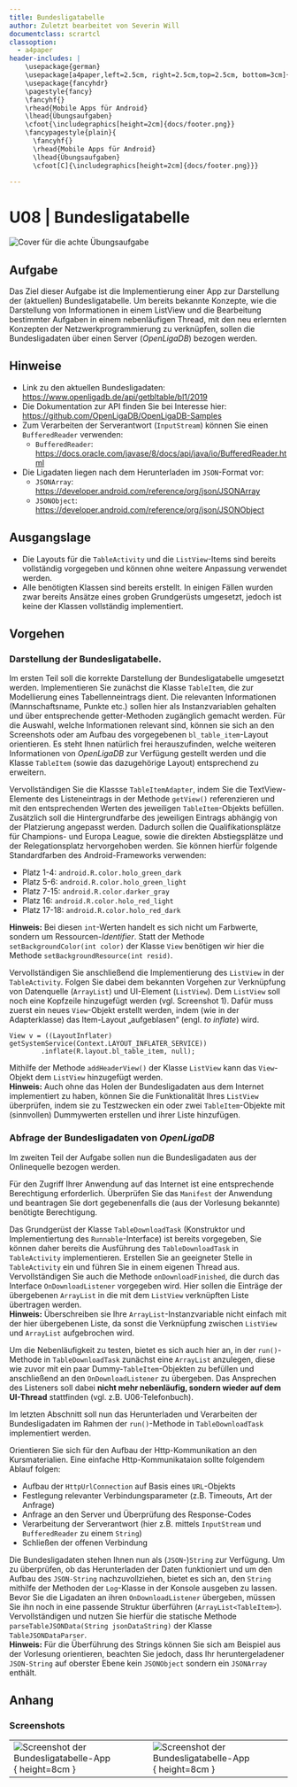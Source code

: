 ```yaml
---
title: Bundesligatabelle
author: Zuletzt bearbeitet von Severin Will
documentclass: scrartcl
classoption:
  - a4paper
header-includes: |
    \usepackage{german} 
    \usepackage[a4paper,left=2.5cm, right=2.5cm,top=2.5cm, bottom=3cm]{geometry}
    \usepackage{fancyhdr}
    \pagestyle{fancy}
    \fancyhf{}
    \rhead{Mobile Apps für Android}
    \lhead{Übungsaufgaben}
    \cfoot{\includegraphics[height=2cm]{docs/footer.png}}
    \fancypagestyle{plain}{
      \fancyhf{}
      \rhead{Mobile Apps für Android}
      \lhead{Übungsaufgaben}
      \cfoot[C]{\includegraphics[height=2cm]{docs/footer.png}}}
      
---
```


# U08 | Bundesligatabelle

![Cover für die achte Übungsaufgabe](./docs/cover.png)

## Aufgabe

Das Ziel dieser Aufgabe ist die Implementierung einer App zur Darstellung der (aktuellen) Bundesligatabelle. Um bereits bekannte Konzepte, wie die Darstellung von Informationen in einem ListView und die Bearbeitung bestimmter Aufgaben in einem nebenläufigen Thread, mit den neu erlernten Konzepten der Netzwerkprogrammierung zu verknüpfen, sollen die Bundesligadaten über einen Server (*OpenLigaDB*) bezogen werden.

## Hinweise

* Link zu den aktuellen Bundesligadaten: https://www.openligadb.de/api/getbltable/bl1/2019
* Die Dokumentation zur API finden Sie bei Interesse hier: https://github.com/OpenLigaDB/OpenLigaDB-Samples
* Zum Verarbeiten der Serverantwort (`InputStream`) können Sie einen `BufferedReader` verwenden:
  * `BufferedReader`: https://docs.oracle.com/javase/8/docs/api/java/io/BufferedReader.html
* Die Ligadaten liegen nach dem Herunterladen im `JSON`-Format vor:
  * `JSONArray`: https://developer.android.com/reference/org/json/JSONArray 
  * `JSONObject`: https://developer.android.com/reference/org/json/JSONObject

## Ausgangslage
* Die Layouts für die `TableActivity` und die `ListView`-Items sind bereits vollständig vorgegeben und können ohne weitere Anpassung verwendet werden.
* Alle benötigten Klassen sind bereits erstellt. In einigen Fällen wurden zwar bereits Ansätze eines groben Grundgerüsts umgesetzt, jedoch ist keine der Klassen vollständig implementiert.

## Vorgehen
### Darstellung der Bundesligatabelle.  
Im ersten Teil soll die korrekte Darstellung der Bundesligatabelle umgesetzt werden.
Implementieren Sie zunächst die Klasse `TableItem`, die zur Modellierung eines Tabellenneintrags dient. Die relevanten Informationen (Mannschaftsname, Punkte etc.) sollen hier als Instanzvariablen gehalten und über entsprechende getter-Methoden zugänglich gemacht werden. Für die Auswahl, welche Informationen relevant sind, können sie sich an den Screenshots oder am Aufbau des vorgegebenen `bl_table_item`-Layout orientieren.
Es steht Ihnen natürlich frei herauszufinden, welche weiteren Informationen von *OpenLigaDB* zur Verfügung gestellt werden und die Klasse `TableItem` (sowie das dazugehörige Layout) entsprechend zu erweitern.

Vervollständigen Sie die Klassse `TableItemAdapter`, indem Sie die TextView-Elemente des Listeneintrags in der Methode `getView()` referenzieren und mit den entsprechenden Werten des jeweiligen `TableItem`-Objekts befüllen.
Zusätzlich soll die Hintergrundfarbe des jeweiligen Eintrags abhängig von der Platzierung angepasst werden. Dadurch sollen die Qualifikationsplätze für Champions- und Europa League, sowie die direkten Abstiegsplätze und der Relegationsplatz hervorgehoben werden. Sie können hierfür folgende Standardfarben des Android-Frameworks verwenden:  

* Platz 1-4: `android.R.color.holo_green_dark`  
* Platz 5-6: `android.R.color.holo_green_light`  
* Platz 7-15: `android.R.color.darker_gray`  
* Platz 16: `android.R.color.holo_red_light`  
* Platz 17-18: `android.R.color.holo_red_dark`  

**Hinweis:** Bei diesen `int`-Werten handelt es sich nicht um Farbwerte, sondern um Ressourcen-*Identifier*. Statt der Methode `setBackgroundColor(int color)` der Klasse `View` benötigen wir hier die Methode `setBackgroundResource(int resid)`. 

Vervollständigen Sie anschließend die Implementierung des `ListView` in der `TableActivity`. Folgen Sie dabei dem bekannten Vorgehen zur Verknüpfung von Datenquelle (`ArrayList`) und UI-Element (`ListView`).
Dem `ListView` soll noch eine Kopfzeile hinzugefügt werden (vgl. Screenshot 1). Dafür muss zuerst ein neues `View`-Objekt erstellt werden, indem (wie in der Adapterklasse) das Item-Layout „aufgeblasen“ (engl. *to inflate*) wird.
```
View v = ((LayoutInflater) getSystemService(Context.LAYOUT_INFLATER_SERVICE))
        .inflate(R.layout.bl_table_item, null);
```
Mithilfe der Methode `addHeaderView()` der Klasse `ListView` kann das `View`-Objekt dem `ListView` hinzugefügt werden.  
**Hinweis:** Auch ohne das Holen der Bundesligadaten aus dem Internet implementiert zu haben, können Sie die Funktionalität Ihres `ListView` überprüfen, indem sie zu Testzwecken ein oder zwei `TableItem`-Objekte mit (sinnvollen) Dummywerten erstellen und ihrer Liste hinzufügen.

### Abfrage der Bundesligadaten von *OpenLigaDB*
Im zweiten Teil der Aufgabe sollen nun die Bundesligadaten aus der Onlinequelle bezogen werden.

Für den Zugriff Ihrer Anwendung auf das Internet ist eine entsprechende Berechtigung erforderlich. Überprüfen Sie das `Manifest` der Anwendung und beantragen Sie dort gegebenenfalls die (aus der Vorlesung bekannte) benötigte Berechtigung.

Das Grundgerüst der Klasse `TableDownloadTask` (Konstruktor und Implementiertung des `Runnable`-Interface) ist bereits vorgegeben, Sie können daher bereits die Ausführung des `TableDownloadTask` in `TableActivity` implementieren. Erstellen Sie an geeigneter Stelle in `TableActivity` ein   und führen Sie in einem eigenen Thread aus. Vervollständigen Sie auch die Methode `onDownloadFinished`, die durch das Interface `OnDownloadListener` vorgegeben wird. Hier sollen die Einträge der übergebenen `ArrayList` in die mit dem `ListView` verknüpften Liste übertragen werden.  
**Hinweis:** Überschreiben sie Ihre `ArrayList`-Instanzvariable nicht einfach mit der hier übergebenen Liste, da sonst die Verknüpfung zwischen `ListView` und `ArrayList` aufgebrochen wird.
  
Um die Nebenläufigkeit zu testen, bietet es sich auch hier an, in der `run()`-Methode in `TableDownloadTask` zunächst eine `ArrayList` anzulegen, diese wie zuvor mit ein paar Dummy-`TableItem`-Objekten zu befüllen und anschließend an den `OnDownloadListener` zu übergeben. Das Ansprechen des Listeners soll dabei **nicht mehr nebenläufig, sondern wieder auf dem UI-Thread** stattfinden (vgl. z.B. U06-Telefonbuch).
  
Im letzten Abschnitt soll nun das Herunterladen und Verarbeiten der Bundesligadaten im Rahmen der `run()`-Methode in `TableDownloadTask` implementiert werden.
  
Orientieren Sie sich für den Aufbau der Http-Kommunikation an den Kursmaterialien. Eine einfache Http-Kommunikataion sollte folgendem Ablauf folgen:  

* Aufbau der `HttpUrlConnection` auf Basis eines `URL`-Objekts  
* Festlegung relevanter Verbindungsparameter (z.B. Timeouts, Art der Anfrage)  
* Anfrage an den Server und Überprüfung des Response-Codes  
* Verarbeitung der Serverantwort (hier z.B. mittels `InputStream` und `BufferedReader` zu einem `String`)  
* Schließen der offenen Verbindung
  
Die Bundesligadaten stehen Ihnen nun als (`JSON`-)`String` zur Verfügung. Um zu überprüfen, ob das Herunterladen der Daten funktioniert und um den Aufbau des `JSON-String` nachzuvollziehen, bietet es sich an, den `String` mithilfe der Methoden der `Log`-Klasse in der Konsole ausgeben zu lassen. Bevor Sie die Ligadaten an ihren `OnDownloadListener` übergeben, müssen Sie ihn noch in eine passende Struktur überführen (`ArrayList<TableItem>`). Vervollständigen und nutzen Sie hierfür die statische Methode `parseTableJSONData(String jsonDataString)` der Klasse `TableJSONDataParser`.  
**Hinweis:** Für die Überführung des Strings können Sie sich am Beispiel aus der Vorlesung orientieren, beachten Sie jedoch, dass Ihr heruntergeladener `JSON-String` auf oberster Ebene kein `JSONObject` sondern ein `JSONArray` enthält.

## Anhang
### Screenshots

| | |
|-|-|
|![Screenshot der Bundesligatabelle-App](./docs/screenshot-1.png "Obere Tabellenhälfte"){ height=8cm } |![Screenshot der Bundesligatabelle-App](./docs/screenshot-2.png "Untere Tabellenhälfte"){ height=8cm } |


